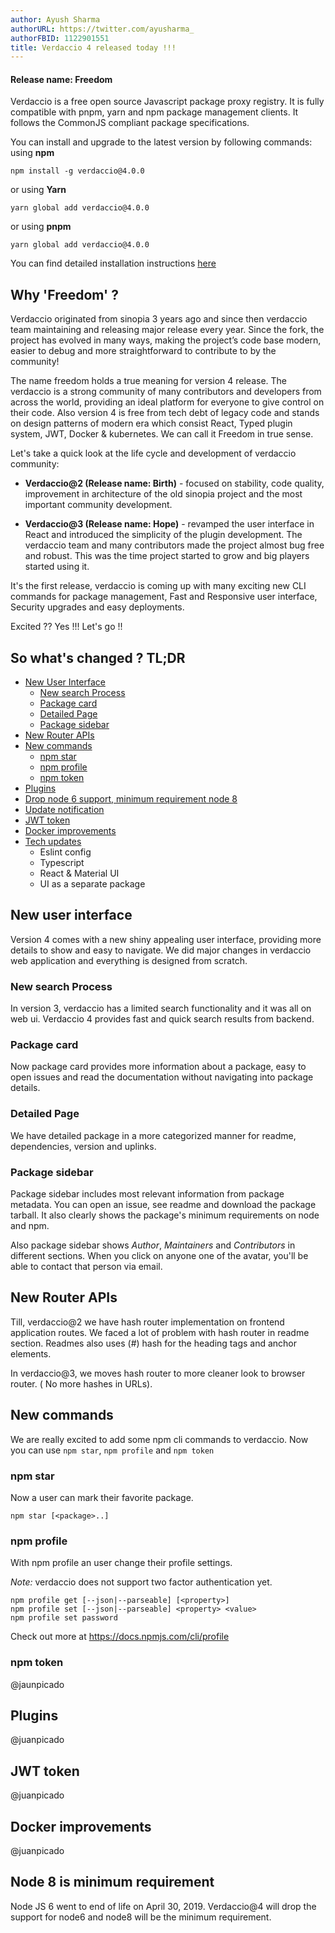 ```yaml
---
author: Ayush Sharma
authorURL: https://twitter.com/ayusharma_
authorFBID: 1122901551
title: Verdaccio 4 released today !!!
---
```


#### Release name: Freedom

Verdaccio is a free open source Javascript package proxy registry.  It is fully compatible with pnpm, yarn and npm package management clients. It follows the CommonJS compliant package  specifications. 

You can install and upgrade to the latest version by following commands:
using **npm** 
````
npm install -g verdaccio@4.0.0
````

or using **Yarn** 
````
yarn global add verdaccio@4.0.0
````

or using **pnpm** 
````
yarn global add verdaccio@4.0.0
````

You can find detailed installation instructions  [here](https://verdaccio.org/docs/en/installation)

## Why 'Freedom' ?
Verdaccio originated from sinopia 3 years ago and since then verdaccio team maintaining and releasing major release every year. Since the fork, the project has evolved in many ways, making the project’s code base modern, easier to debug and more straightforward to contribute to by the community! 

The name freedom holds a true meaning for version 4 release. The verdaccio is a strong community of many contributors and developers from across the world, providing an ideal platform for everyone to give control on their code. Also version 4 is free from tech debt of  legacy code and stands on design patterns of modern era which consist React, Typed plugin system, JWT, Docker & kubernetes.  We can call it Freedom in true sense. 

Let's take a quick look at the life cycle and development of verdaccio community:

- **Verdaccio@2 (Release name: Birth)** -  focused on stability, code quality, improvement in  architecture of the old sinopia project and the most important community development. 

- **Verdaccio@3 (Release name: Hope)** - revamped the user interface in React and introduced the simplicity of the plugin development. The verdaccio team and many contributors made the project almost bug free and robust. This was the time project started to grow and big players started using it. 

It's the first release, verdaccio is coming up with many exciting new CLI commands for package management,  Fast and Responsive user interface,  Security upgrades and easy deployments.

Excited ?? Yes !!! Let's go !!

## So what's changed ? TL;DR
- [New User Interface](#new-ui)
    - [New search Process](#new-search-process)
    - [Package card](#package-card)
    - [Detailed Page](#detailed-page)
    - [Package sidebar](#package-sidebar)
- [New Router APIs](#router-api) 
- [New commands](#new-npm-commands)
    - [npm star](#npm-start)
    - [npm profile](#npm-profile)
    - [npm token](#npm-token)
- [Plugins](#plugins)
- [Drop node 6 support, minimum requirement node 8](#remove-node-6)
- [Update notification](#notification-banner)
- [JWT token](#jwt-token)
- [Docker improvements](#docker-improvements)
- [Tech updates](#tech-updates)
    - Eslint config
    - Typescript
    - React & Material UI
    - UI as a separate package

## <a id="new-ui"></a> New user interface

Version 4 comes with a new shiny appealing user interface, providing more details to show and easy to navigate. We did major changes in verdaccio web application and everything is designed from scratch. 

### <a id="new-search-process"></a> New search Process
In version 3, verdaccio has a limited search functionality and it was all on web ui. Verdaccio 4 provides fast and quick search results from backend.

### <a id="packages-card"></a> Package card
Now package card provides more information about a package, easy to open issues and read the documentation without navigating into package details. 

### <a id="detailed-package"></a> Detailed Page
We have detailed package in a more categorized manner for readme, dependencies, version and uplinks. 

### <a id="package-sidebar"></a> Package sidebar

Package sidebar includes most relevant information from package metadata. You can open an issue, see readme and download the package tarball. It also clearly shows the package's minimum requirements on node and npm. 

Also package sidebar shows *Author*, *Maintainers* and *Contributors* in different sections. When you click on anyone one of the avatar, you'll be able to contact that person via email.


## <a id="router-api-ui"></a> New Router APIs
Till, verdaccio@2 we have hash router implementation on frontend application routes. We faced a lot of problem with hash router in readme section. Readmes also uses (#) hash for the heading tags and anchor elements. 

In verdaccio@3, we moves hash router to more cleaner look to browser router. ( No more hashes in URLs).


## <a id="new-npm-commands"></a> New commands

We are really excited to add some npm cli commands to verdaccio. Now you can use `npm star`, `npm profile` and `npm token`

### <a id="npm-star"></a> npm star

Now a user can mark their favorite package. 

```
npm star [<package>..]
```
### <a id="npm-profile"></a> npm profile

With npm profile an user change their profile settings. 

*Note:* verdaccio does not support two factor authentication yet.

```
npm profile get [--json|--parseable] [<property>]
npm profile set [--json|--parseable] <property> <value>
npm profile set password
```

Check out more at https://docs.npmjs.com/cli/profile

### <a id="npm-token"></a> npm token
@jaunpicado

## <a id="plugins"></a> Plugins
@juanpicado

## <a id="jwt-token"></a> JWT token
@juanpicado

## <a id="docker-improvements"></a> Docker improvements
@juanpicado

## <a id="remove-node-6"></a> Node 8 is minimum requirement

Node JS 6 went to end of life on April 30, 2019. Verdaccio@4 will drop the support for node6 and node8  will be the minimum requirement.




